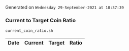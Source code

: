 Generated on `Wednesday 29-September-2021 at 10:37:39`

### Current to Target Coin Ratio
`current_coin_ratio.sh`

Date|Current|Target|Ratio
---|---|---|---
